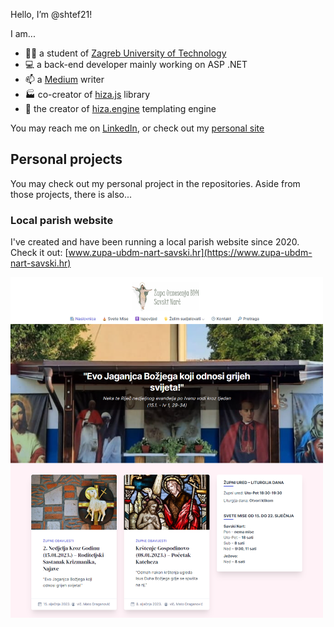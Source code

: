 Hello, I’m @shtef21!

I am...
- 👨‍🎓 a student of [Zagreb University of Technology](https://www.tvz.hr/)
- 💻 a back-end developer mainly working on ASP .NET
- 📫 a [Medium](https://medium.com/@shtef21) writer
- 🏭 co-creator of [hiza.js](https://github.com/nevenpalcec/hiza_js) library
- 🛵 the creator of [hiza.engine](https://app.my-rents.com/web/hiza-tutorial.html) templating engine

You may reach me on [LinkedIn](https://www.linkedin.com/in/stjepan-salopek-5a68a8256/),
or check out my [personal site](https://ssalopek.me/)



## Personal projects

You may check out my personal project in the repositories. Aside from those projects, there is also...



### Local parish website

I've created and have been running a local parish website since 2020. Check it out: [www.zupa-ubdm-nart-savski.hr](https://www.zupa-ubdm-nart-savski.hr)

<img alt="Web preview" src="assets/parish-web.png" style="width: 500px;">



<!-- - 💞️ I’m looking to collaborate on ... -->

<!---
shtef21/shtef21 is a ✨ special ✨ repository because its `README.md` (this file) appears on your GitHub profile.
You can click the Preview link to take a look at your changes.
--->
